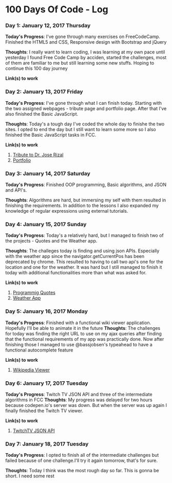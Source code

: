 

# 100 Days Of Code - Log

### Day 1: January 12, 2017 Thursday

**Today's Progress**: I've gone through many exercises on FreeCodeCamp. Finished the HTML5 and CSS, Responsive design with Bootstrap and jQuery

**Thoughts**: I really want to learn coding, I was learning at my own pace until yesterday I found Free Code Camp by acciden, started the challenges, most of them are familiar to me but still learning some new stuffs. Hoping to continue this 100 day journey

**Link(s) to work**

### Day 2: January 13, 2017 Friday

**Today's Progress**: I've gone through what I can finish today. Starting with the two assigned webpages - tribute page and portfolio page. After that I've also finished the Basic JavaScript.

**Thoughts**: Today's a tough day I've coded the whole day to finishe the two sites. I opted to end the day but I still want to learn some more so I also finished the Basic JavaScript tasks in FCC.

**Link(s) to work**

1. [Tribute to Dr. Jose Rizal](http://codepen.io/christopheredrian/full/bgpXOM/)
2. [Portfolio](http://codepen.io/christopheredrian/full/Bpzyer/)

### Day 3: January 14, 2017 Saturday

**Today's Progress**: Finished OOP programming, Basic algorithms, and JSON and API's. 

**Thoughts**: Algorithms are hard, but immersing my self with them resulted in finishing the requirements. In addition to the lessons I also expanded my knowledge of regular expressions using external tutorials.


### Day 4: January 15, 2017 Sunday

**Today's Progress**: Today's a relatively hard, but I managed to finish two of the projects - Quotes and the Weather app.

**Thoughts**: The challeges today is finding and using json APIs. Especially with the weather app since the navigator.getCurrentPos has been deprecated by chrome. This resulted to having to call two api's one for the location and one for the weather. It was hard but I still managed to finish it today with additional functionalities more than what was asked for.

**Link(s) to work**

1. [Programmig Quotes](http://codepen.io/christopheredrian/full/RKGwbB/)
2. [Weather App](http://codepen.io/christopheredrian/full/QdKbQY/)

### Day 5: January 16, 2017 Monday

**Today's Progress**: Finished with a functional wiki viewer application. Hopefully I'll be able to animate it in the future
**Thoughts**: The challenges for today was finding the right URL to use on my ajax queries after finding that the functional requirements of my app was practically done. Now after finishing those I managed to use @bassjobsen's typeahead to have a functional autocomplete feature

**Link(s) to work**

1. [Wikipedia Viewer](http://codepen.io/christopheredrian/full/WRGOBx/)

### Day 6: January 17, 2017 Tuesday

**Today's Progress**: Twitch TV JSON API and three of the intermediate algorithms in FCC
**Thoughts**: My progress was delayed for two hours because codepen.io's server was down. But when the server was up again I finally finished the Twitch TV viewer.

**Link(s) to work**

1. [TwitchTV JSON API](http://codepen.io/christopheredrian/full/apBONe/)

### Day 7: January 18, 2017 Tuesday

**Today's Progress**: I opted to finish all of the intermediate challenges but failed because of one challenge.I'll try it again tomorrow, that's for sure.


**Thoughts**: Today I think was the most rough day so far. This is gonna be short. I need some rest

